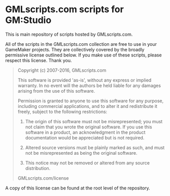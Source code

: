 GMLscripts.com scripts for GM:Studio
====================================

This is main repository of scripts hosted by GMLscripts.com.

All of the scripts in the GMLscripts.com collection are free 
to use in your GameMaker projects. They are collectively covered 
by the broadly permissive license outlined below. If you make use 
of these scripts, please respect this license. Thank you.

> Copyright (c) 2007-2016, GMLscripts.com
> 
> This software is provided 'as-is', without any express or implied 
> warranty. In no event will the authors be held liable for any damages
> arising from the use of this software.
> 
> Permission is granted to anyone to use this software for any purpose, 
> including commercial applications, and to alter it and redistribute it 
> freely, subject to the following restrictions:
> 
>   1. The origin of this software must not be misrepresented; you must not
>      claim that you wrote the original software. If you use this software
>      in a product, an acknowledgment in the product documentation would be
>      appreciated but is not required.
> 
>   2. Altered source versions must be plainly marked as such, and must not be
>      misrepresented as being the original software.
> 
>   3. This notice may not be removed or altered from any source distribution.
>   
> GMLscripts.com/license

A copy of this license can be found at the root level of the repository.
